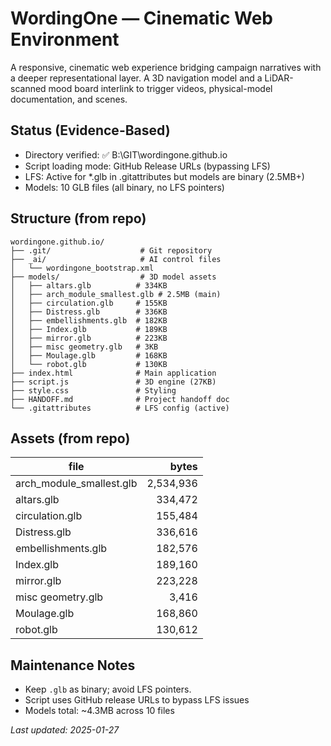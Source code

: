 # WordingOne — Cinematic Web Environment

A responsive, cinematic web experience bridging campaign narratives with a deeper representational layer. A 3D navigation model and a LiDAR-scanned mood board interlink to trigger videos, physical-model documentation, and scenes.

## Status (Evidence-Based)
- Directory verified: ✅ B:\GIT\wordingone.github.io
- Script loading mode: GitHub Release URLs (bypassing LFS)
- LFS: Active for *.glb in .gitattributes but models are binary (2.5MB+)
- Models: 10 GLB files (all binary, no LFS pointers)

## Structure (from repo)
```
wordingone.github.io/
├── .git/                    # Git repository
├── _ai/                     # AI control files
│   └── wordingone_bootstrap.xml
├── models/                  # 3D model assets
│   ├── altars.glb          # 334KB
│   ├── arch_module_smallest.glb # 2.5MB (main)
│   ├── circulation.glb     # 155KB
│   ├── Distress.glb        # 336KB
│   ├── embellishments.glb  # 182KB
│   ├── Index.glb           # 189KB
│   ├── mirror.glb          # 223KB
│   ├── misc geometry.glb   # 3KB
│   ├── Moulage.glb         # 168KB
│   └── robot.glb           # 130KB
├── index.html              # Main application
├── script.js               # 3D engine (27KB)
├── style.css               # Styling
├── HANDOFF.md              # Project handoff doc
└── .gitattributes          # LFS config (active)
```

## Assets (from repo)
| file | bytes |
|------|------:|
| arch_module_smallest.glb | 2,534,936 |
| altars.glb | 334,472 |
| circulation.glb | 155,484 |
| Distress.glb | 336,616 |
| embellishments.glb | 182,576 |
| Index.glb | 189,160 |
| mirror.glb | 223,228 |
| misc geometry.glb | 3,416 |
| Moulage.glb | 168,860 |
| robot.glb | 130,612 |

## Maintenance Notes
- Keep `.glb` as binary; avoid LFS pointers.
- Script uses GitHub release URLs to bypass LFS issues
- Models total: ~4.3MB across 10 files

_Last updated: 2025-01-27_